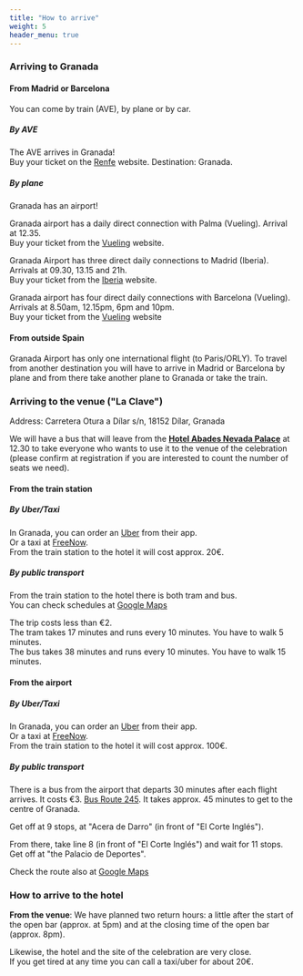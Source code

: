 ```yaml
---
title: "How to arrive"
weight: 5
header_menu: true
---
```


### Arriving to Granada

#### From Madrid or Barcelona

You can come by train (AVE), by plane or by car.

##### By AVE

The AVE arrives in Granada! <br />
Buy your ticket on the [Renfe](https://www.renfe.com/es/es) website. Destination: Granada.

##### By plane

Granada has an airport!

Granada airport has a daily direct connection with Palma (Vueling). Arrival at 12.35. <br />
Buy your ticket from the [Vueling](https://www.vueling.com/es) website.

Granada Airport has three direct daily connections to Madrid (Iberia).
Arrivals at 09.30, 13.15 and 21h. <br />
Buy your ticket from the [Iberia](https://www.iberia.com/es/) website.

Granada airport has four direct daily connections with Barcelona (Vueling). Arrivals at 8.50am, 12.15pm, 6pm and 10pm. <br />
Buy your ticket from the [Vueling](https://www.vueling.com/es) website

#### From outside Spain

Granada Airport has only one international flight (to Paris/ORLY).
To travel from another destination you will have to arrive in Madrid or Barcelona by plane and from there take another plane to Granada or take the train.

### Arriving to the venue ("La Clave")

Address: Carretera Otura a Dílar s/n, 18152 Dílar, Granada <br />

We will have a bus that will leave from the [**Hotel Abades Nevada Palace**](https://www.abadeshoteles.com/es/hotel-abades-nevada-palace-in-granada/) at 12.30 to take everyone who wants to use it to the venue of the celebration (please confirm at registration if you are interested to count the number of seats we need). <br />

#### From the train station

##### By Uber/Taxi

In Granada, you can order an [Uber](https://www.uber.com/) from their app. <br />
Or a taxi at [FreeNow](https://www.free-now.com/). <br />
From the train station to the hotel it will cost approx. 20€.

##### By public transport

From the train station to the hotel there is both tram and bus. <br />
You can check schedules at [Google Maps](https://www.google.es/maps/dir/Granada+Train+Station,+Av.+de+Andaluces,+S%2FN,+Beiro,+18014+Granada,+Spain/Hotel+Abades+Nevada+Palace,+Calle+de+la+Sultana,+Granada,+Spain/@37.1674773,-3.6216068,14z/data=!4m14!4m13!1m5!1m1!1s0xd71fcee883f1ced:0xf7fbba9c759097f0!2m2!1d-3.6088877!2d37.1840129!1m5!1m1!1s0xd71fb59ed0beb59:0xa54b5e1ab3bc46c7!2m2!1d-3.5915434!2d37.1521507!3e3?entry=ttu)

The trip costs less than €2. <br />
The tram takes 17 minutes and runs every 10 minutes. You have to walk 5 minutes. <br />
The bus takes 38 minutes and runs every 10 minutes. You have to walk 15 minutes. <br />

#### From the airport

##### By Uber/Taxi

In Granada, you can order an [Uber](https://www.uber.com/) from their app. <br />
Or a taxi at [FreeNow](https://www.free-now.com/). <br />
From the train station to the hotel it will cost approx. 100€.

##### By public transport

There is a bus from the airport that departs 30 minutes after each flight arrives. It costs €3.
[Bus Route 245](https://www.granadadirect.com/transporte/autobuses-aeropuerto-granada/).
It takes approx. 45 minutes to get to the centre of Granada. <br />

Get off at 9 stops, at "Acera de Darro" (in front of "El Corte Inglés"). <br />

From there, take line 8 (in front of "El Corte Inglés") and wait for 11 stops. Get off at "the Palacio de Deportes". <br />

Check the route also at [Google Maps](<https://www.google.es/maps/dir/Aeropuerto+de+F.G.L.+Granada-Ja%C3%A9n+(GRX),+A-4075,+Chauchina,+Spain/Hotel+Abades+Nevada+Palace,+Calle+de+la+Sultana,+Granada,+Spain/@37.1750637,-3.7680021,12z/am=t/data=!4m14!4m13!1m5!1m1!1s0xd7201ae692e9a55:0xcbd3ce42b1495573!2m2!1d-3.7779577!2d37.1877446!1m5!1m1!1s0xd71fb59ed0beb59:0xa54b5e1ab3bc46c7!2m2!1d-3.5915434!2d37.1521507!3e3?entry=ttu>)

### How to arrive to the hotel

**From the venue**: We have planned two return hours: a little after the start of the open bar (approx. at 5pm) and at the closing time of the open bar (approx. 8pm). <br />

Likewise, the hotel and the site of the celebration are very close. <br />
If you get tired at any time you can call a taxi/uber for about 20€.
